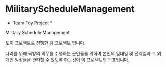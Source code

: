 # MilitaryScheduleManagement

* Team Toy Project *

 Military Schedule Management
	
토이 프로젝트로 진행한 팀 프로젝트 입니다.

나라를 위해 국방의 의무를 수행하는 군인들을 위하여 본인의 입대일 및 전역일과 
그 외 개인 일정들을 관리할 수 있도록 하는것이 이 프로젝트의 목표입니다.


